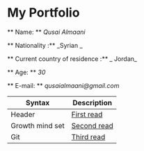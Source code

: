 # My Portfolio
** Name: ** _Qusai Almaani_

** Nationality :** _Syrian _

** Current country of residence :** _ Jordan_

** Age: ** _30_

** E-mail: ** _qusaialmaani@gmail.com_


| Syntax      | Description |
| ----------- | ----------- |
| Header      |[First read](/AboutMe.md)       |
| Growth mind set  |[Second read](/Growth.md)     |
|Git          | [Third read](/Read1.md)
